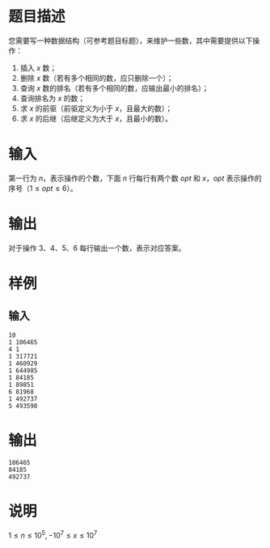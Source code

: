 # 题目描述

您需要写一种数据结构（可参考题目标题），来维护一些数，其中需要提供以下操作：

1. 插入 $x$ 数；
2. 删除 $x$ 数（若有多个相同的数，应只删除一个）；
3. 查询 $x$ 数的排名（若有多个相同的数，应输出最小的排名）；
4. 查询排名为 $x$ 的数；
5. 求 $x$ 的前驱（前驱定义为小于 $x$，且最大的数）；
6. 求 $x$ 的后继（后继定义为大于 $x$，且最小的数）。

# 输入

第一行为 $n$，表示操作的个数，下面 $n$ 行每行有两个数 $opt$ 和 $x$，$opt$ 表示操作的序号（$1 \le opt \le 6$）。

# 输出

对于操作 3、4、5、6 每行输出一个数，表示对应答案。

# 样例

## 输入

```
10
1 106465
4 1
1 317721
1 460929
1 644985
1 84185
1 89851
6 81968
1 492737
5 493598

```

# 输出

```
106465
84185
492737
```

# 说明

$1 \le n \le 10 ^ 5, -10 ^ 7 \le x \le 10 ^ 7$

